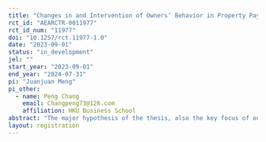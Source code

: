 ```yaml
---
title: "Changes in and Intervention of Owners’ Behavior in Property Payment: Evidence from Communities in Beijing, Tianjin and Xi’an"
rct_id: "AEARCTR-0011977"
rct_id_num: "11977"
doi: "10.1257/rct.11977-1.0"
date: "2023-09-01"
status: "in_development"
jel: ""
start_year: "2023-09-01"
end_year: "2024-07-31"
pi: "Juanjuan Meng"
pi_other:
  - name: Peng Chang
    email: Changpeng73@126.com
    affiliation: HKU Business School
abstract: "The major hypothesis of the thesis, also the key focus of our RCT, is that positive payment behaviors on property management fees from peers in the same community will foster positive payment behaviors on property management fees of householders (including payment in advance and payment on time)."
layout: registration
---
```


